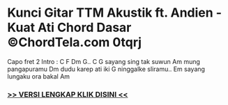 
 # Kunci Gitar TTM Akustik ft. Andien - Kuat Ati Chord Dasar ©ChordTela.com 0tqrj


Capo fret 2 Intro : C F Dm G.. C G sayang sing tak suwun Am mung pangapuramu Dm dudu karep ati iki G ninggalke sliramu.. Em sayang lungaku ora bakal Am

###  <a href="https://shortlighzx.web.app?sq=Kunci Gitar TTM Akustik ft. Andien - Kuat Ati Chord Dasar ©ChordTela.com"> >> VERSI LENGKAP KLIK DISINI << </a>
